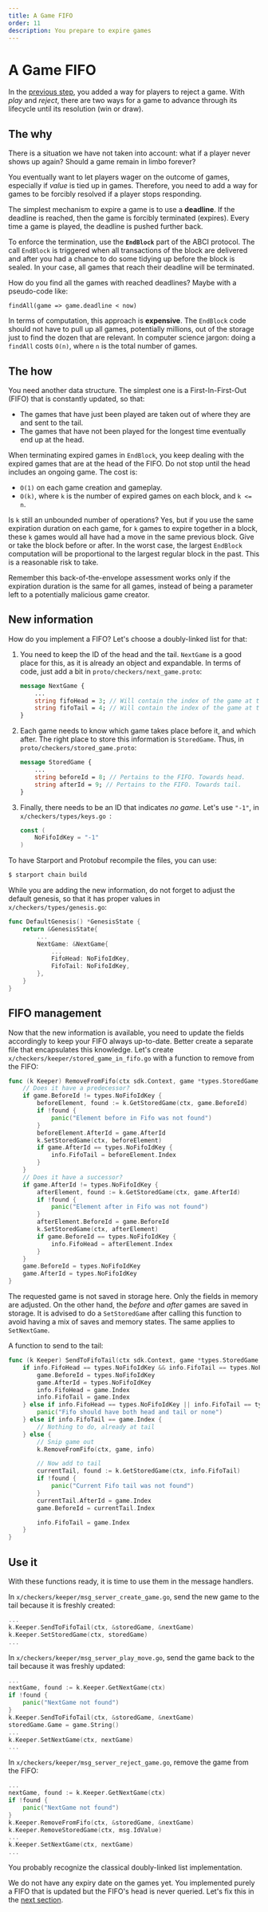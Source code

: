 ```yaml
---
title: A Game FIFO
order: 11
description: You prepare to expire games
---
```


# A Game FIFO

In the [previous step](./03-starport-08-reject-game.md), you added a way for players to reject a game. With _play_ and _reject_, there are two ways for a game to advance through its lifecycle until its resolution (win or draw).

## The why

There is a situation we have not taken into account: what if a player never shows up again? Should a game remain in limbo forever?

You eventually want to let players wager on the outcome of games, especially if _value_ is tied up in games. Therefore, you need to add a way for games to be forcibly resolved if a player stops responding.

The simplest mechanism to expire a game is to use a **deadline**. If the deadline is reached, then the game is forcibly terminated (expires). Every time a game is played, the deadline is pushed further back.

To enforce the termination, use the **`EndBlock`** part of the ABCI protocol. The call `EndBlock` is triggered when all transactions of the block are delivered and after you had a chance to do some tidying up before the block is sealed. In your case, all games that reach their deadline will be terminated.

How do you find all the games with reached deadlines? Maybe with a pseudo-code like:

```
findAll(game => game.deadline < now)
```

In terms of computation, this approach is **expensive**. The `EndBlock` code should not have to pull up all games, potentially millions, out of the storage just to find the dozen that are relevant. In computer science jargon: doing a `findAll` costs `O(n)`, where `n` is the total number of games.

## The how

You need another data structure. The simplest one is a First-In-First-Out (FIFO) that is constantly updated, so that:

* The games that have just been played are taken out of where they are and sent to the tail.
* The games that have not been played for the longest time eventually end up at the head.

When terminating expired games in `EndBlock`, you keep dealing with the expired games that are at the head of the FIFO. Do not stop until the head includes an ongoing game. The cost is:

* `O(1)` on each game creation and gameplay.
* `O(k)`, where `k` is the number of expired games on each block, and `k <= n`.

Is `k` still an unbounded number of operations? Yes, but if you use the same expiration duration on each game, for `k` games to expire together in a block, these `k` games would all have had a move in the same previous block. Give or take the block before or after. In the worst case, the largest `EndBlock` computation will be proportional to the largest regular block in the past. This is a reasonable risk to take.

Remember this back-of-the-envelope assessment works only if the expiration duration is the same for all games, instead of being a parameter left to a potentially malicious game creator.

## New information

How do you implement a FIFO? Let's choose a doubly-linked list for that:

1. You need to keep the ID of the head and the tail. `NextGame` is a good place for this, as it is already an object and expandable. In terms of code, just add a bit in `proto/checkers/next_game.proto`:

    ```protobuf [https://github.com/cosmos/b9-checkers-academy-draft/blob/2343af69cd1f2c22acfac13f46393aa8ce686685/proto/checkers/next_game.proto#L11-L12]
    message NextGame {
        ...
        string fifoHead = 3; // Will contain the index of the game at the head.
        string fifoTail = 4; // Will contain the index of the game at the tail.
    }
    ```

2. Each game needs to know which game takes place before it, and which after. The right place to store this information is `StoredGame`. Thus, in `proto/checkers/stored_game.proto`:

    ```protobuf [https://github.com/cosmos/b9-checkers-academy-draft/blob/2343af69cd1f2c22acfac13f46393aa8ce686685/proto/checkers/stored_game.proto#L16-L17]
    message StoredGame {
        ...
        string beforeId = 8; // Pertains to the FIFO. Towards head.
        string afterId = 9; // Pertains to the FIFO. Towards tail.
    }
    ```

3. Finally, there needs to be an ID that indicates _no game_. Let's use `"-1"`, in `x/checkers/types/keys.go `:

    ```go [https://github.com/cosmos/b9-checkers-academy-draft/blob/2343af69cd1f2c22acfac13f46393aa8ce686685/x/checkers/types/keys.go#L32-L34]
    const (
        NoFifoIdKey = "-1"
    )
    ```

To have Starport and Protobuf recompile the files, you can use:

```sh
$ starport chain build
```

While you are adding the new information, do not forget to adjust the default genesis, so that it has proper values in `x/checkers/types/genesis.go`:

```go [https://github.com/cosmos/b9-checkers-academy-draft/blob/2343af69cd1f2c22acfac13f46393aa8ce686685/x/checkers/types/genesis.go#L20-L21]
func DefaultGenesis() *GenesisState {
    return &GenesisState{
        ...
        NextGame: &NextGame{
            ...
            FifoHead: NoFifoIdKey,
            FifoTail: NoFifoIdKey,
        },
    }
}
```

## FIFO management

Now that the new information is available, you need to update the fields accordingly to keep your FIFO always up-to-date. Better create a separate file that encapsulates this knowledge. Let's create `x/checkers/keeper/stored_game_in_fifo.go` with a function to remove from the FIFO:

```go [https://github.com/cosmos/b9-checkers-academy-draft/blob/2343af69cd1f2c22acfac13f46393aa8ce686685/x/checkers/keeper/stored_game_in_fifo.go#L9-L36]
func (k Keeper) RemoveFromFifo(ctx sdk.Context, game *types.StoredGame, info *types.NextGame) {
    // Does it have a predecessor?
    if game.BeforeId != types.NoFifoIdKey {
        beforeElement, found := k.GetStoredGame(ctx, game.BeforeId)
        if !found {
            panic("Element before in Fifo was not found")
        }
        beforeElement.AfterId = game.AfterId
        k.SetStoredGame(ctx, beforeElement)
        if game.AfterId == types.NoFifoIdKey {
            info.FifoTail = beforeElement.Index
        }
    }
    // Does it have a successor?
    if game.AfterId != types.NoFifoIdKey {
        afterElement, found := k.GetStoredGame(ctx, game.AfterId)
        if !found {
            panic("Element after in Fifo was not found")
        }
        afterElement.BeforeId = game.BeforeId
        k.SetStoredGame(ctx, afterElement)
        if game.BeforeId == types.NoFifoIdKey {
            info.FifoHead = afterElement.Index
        }
    }
    game.BeforeId = types.NoFifoIdKey
    game.AfterId = types.NoFifoIdKey
}
```

The requested game is not saved in storage here. Only the fields in memory are adjusted. On the other hand, the _before_ and _after_ games are saved in storage. It is advised to do a `SetStoredGame` after calling this function to avoid having a mix of saves and memory states. The same applies to `SetNextGame`.

A function to send to the tail:

```go [https://github.com/cosmos/b9-checkers-academy-draft/blob/2343af69cd1f2c22acfac13f46393aa8ce686685/x/checkers/keeper/stored_game_in_fifo.go#L39-L63]
func (k Keeper) SendToFifoTail(ctx sdk.Context, game *types.StoredGame, info *types.NextGame) {
    if info.FifoHead == types.NoFifoIdKey && info.FifoTail == types.NoFifoIdKey {
        game.BeforeId = types.NoFifoIdKey
        game.AfterId = types.NoFifoIdKey
        info.FifoHead = game.Index
        info.FifoTail = game.Index
    } else if info.FifoHead == types.NoFifoIdKey || info.FifoTail == types.NoFifoIdKey {
        panic("Fifo should have both head and tail or none")
    } else if info.FifoTail == game.Index {
        // Nothing to do, already at tail
    } else {
        // Snip game out
        k.RemoveFromFifo(ctx, game, info)

        // Now add to tail
        currentTail, found := k.GetStoredGame(ctx, info.FifoTail)
        if !found {
            panic("Current Fifo tail was not found")
        }
        currentTail.AfterId = game.Index
        game.BeforeId = currentTail.Index

        info.FifoTail = game.Index
    }
}
```

## Use it

With these functions ready, it is time to use them in the message handlers.

In `x/checkers/keeper/msg_server_create_game.go`, send the new game to the tail because it is freshly created:

```go [https://github.com/cosmos/b9-checkers-academy-draft/blob/2343af69cd1f2c22acfac13f46393aa8ce686685/x/checkers/keeper/msg_server_create_game.go#L32]
...
k.Keeper.SendToFifoTail(ctx, &storedGame, &nextGame)
k.Keeper.SetStoredGame(ctx, storedGame)
...
```

In `x/checkers/keeper/msg_server_play_move.go`, send the game back to the tail because it was freshly updated:

```go [https://github.com/cosmos/b9-checkers-academy-draft/blob/2343af69cd1f2c22acfac13f46393aa8ce686685/x/checkers/keeper/msg_server_play_move.go#L58-L68]
...
nextGame, found := k.Keeper.GetNextGame(ctx)
if !found {
    panic("NextGame not found")
}
k.Keeper.SendToFifoTail(ctx, &storedGame, &nextGame)
storedGame.Game = game.String()
...
k.Keeper.SetNextGame(ctx, nextGame)
...
```

In `x/checkers/keeper/msg_server_reject_game.go`, remove the game from the FIFO:

```go [https://github.com/cosmos/b9-checkers-academy-draft/blob/2343af69cd1f2c22acfac13f46393aa8ce686685/x/checkers/keeper/msg_server_reject_game.go#L34-L42]
...
nextGame, found := k.Keeper.GetNextGame(ctx)
if !found {
    panic("NextGame not found")
}
k.Keeper.RemoveFromFifo(ctx, &storedGame, &nextGame)
k.Keeper.RemoveStoredGame(ctx, msg.IdValue)
...
k.Keeper.SetNextGame(ctx, nextGame)
...
```

You probably recognize the classical doubly-linked list implementation.

We do not have any expiry date on the games yet. You implemented purely a FIFO that is updated but the FIFO's head is never queried. Let's fix this in the [next section](./03-starport-10-game-deadline.md).
